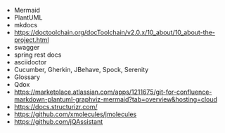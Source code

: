 - Mermaid
- PlantUML
- mkdocs
- https://doctoolchain.org/docToolchain/v2.0.x/10_about/10_about-the-project.html
- swagger
- spring rest docs
- asciidoctor
- Cucumber, Gherkin, JBehave, Spock, Serenity
- Glossary
- Qdox
- https://marketplace.atlassian.com/apps/1211675/git-for-confluence-markdown-plantuml-graphviz-mermaid?tab=overview&hosting=cloud
- https://docs.structurizr.com/
- https://github.com/xmolecules/jmolecules
- https://github.com/jQAssistant